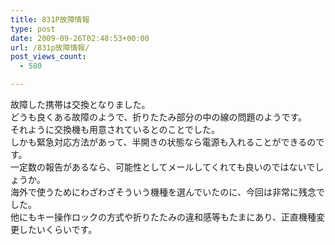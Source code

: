 ```yaml
---
title: 831P故障情報
type: post
date: 2009-09-26T02:48:53+00:00
url: /831p故障情報/
post_views_count:
  - 580

---
```

故障した携帯は交換となりました。  
どうも良くある故障のようで、折りたたみ部分の中の線の問題のようです。  
それように交換機も用意されているとのことでした。  
しかも緊急対応方法があって、半開きの状態なら電源も入れることができるのです。  
一定数の報告があるなら、可能性としてメールしてくれても良いのではないでしょうか。  
海外で使うためにわざわざそういう機種を選んでいたのに、今回は非常に残念でした。  
他にもキー操作ロックの方式や折りたたみの違和感等もたまにあり、正直機種変更したいくらいです。